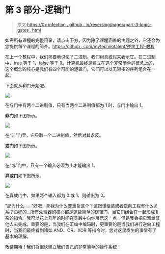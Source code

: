 # 第 3 部分-逻辑门

> 原文:[https://0x infection . github . io/reversing/pages/part-3-logic-gates . html](https://0xinfection.github.io/reversing/pages/part-3-logic-gates.html)

如需所有课程的完整目录，请点击下方，因为除了课程涵盖的主题之外，它还会为您提供每个课程的简介。[https://github . com/mytechnotalent/逆向工程-教程](https://github.com/mytechnotalent/Reverse-Engineering-Tutorial)

在上一个教程中，我们简要地讨论了二进制，我们用真或假来表示它。在二进制中，true 等于 1，false 等于 0。计算机最终是建立在这个非常简单的概念上的，这个概念的核心是我们有四个可能的逻辑门，它们可以以无限多的序列组合在一起。

下面就从**和**门开始吧。

![](../Images/9d0fcd4ceaafc39245c3291e8a85d638.png)

在与门中有两个二进制值，只有当两个二进制值都为 1 时，与门才输出 1。

**非门**如下图所示。

![](../Images/41961232c37b9d1489f868b45e2317c3.png)

在“非”门里，它只取一个二进制值，然后对其求反。

**或门**如下图所示。

![](../Images/1eed203b3ad4e074de0f5d7bd73384ce.png)

在“或”门中，只有一个输入必须为 1 才能输出 1。

**异或门**如下图所示。

![](../Images/8c5030fc4454ea7f189ddded243a251d.png)

在异或门中，如果两个输入都为 0 或 1，则输出为 0。

“那为什么……”好吧，那我为什么要重复这个？这跟懂组装或者逆向工程有什么关系？良好的...所有处理器的核心都是这些简单的逻辑门，当它们组合在一起形成复杂的指令。我可以花上几年的时间在实践中向你展示这一点，但是我会把它留给其他人去完成。重要的是，当我们在汇编中编码时，更重要的是当我们进行逆向工程时，当我们最终看到诸如 AND、OR、XOR 等指令时，您对这里发生的事情有了基本的理解。

敬请期待！我们将很快建立我们自己的非常简单的操作系统！